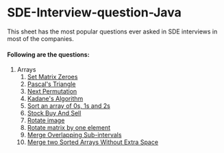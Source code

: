 # SDE-Interview-question-Java
This sheet has the most popular questions ever asked in SDE interviews in most of the companies.

#### Following are the questions:
1. Arrays
      1. [Set Matrix Zeroes](https://github.com/Qamberhasnain/SDE-Interview-question-Java/blob/main/Arrays/Set%20Matrix%20Zeroes.md)
      2. [Pascal's Triangle](https://github.com/Qamberhasnain/SDE-Interview-question-Java/blob/main/Arrays/Pascal's%20Triangle.md)
      3. [Next Permutation](https://github.com/Qamberhasnain/SDE-Interview-question-Java/blob/main/Arrays/Next%20Permutation.md)
      4. [Kadane's Algorithm](https://github.com/Qamberhasnain/SDE-Interview-question-Java/blob/main/Arrays/Kadane's%20Algorithm.md)
      5. [Sort an array of 0s, 1s and 2s](https://github.com/Qamberhasnain/SDE-Interview-question-Java/blob/main/Arrays/Sort%20an%20array%20of%200s%2C%201s%20and%202s.md)
      6. [Stock Buy And Sell](https://github.com/Qamberhasnain/SDE-Interview-question-Java/blob/main/Arrays/Stock%20Buy%20and%20Sell.md)
      7. [Rotate image](https://github.com/Qamberhasnain/SDE-Interview-question-Java/blob/main/Arrays/Rotate%20image.md)
      8. [Rotate matrix by one element](https://github.com/Qamberhasnain/SDE-Interview-question-Java/blob/main/Arrays/Rotate%20matrix%20by%20one%20element.md)
      9. [Merge Overlapping Sub-intervals](https://github.com/Qamberhasnain/SDE-Interview-question-Java/blob/main/Arrays/Merge%20Overlapping%20Sub-intervals.md)
      10. [Merge two Sorted Arrays Without Extra Space](https://github.com/Qamberhasnain/SDE-Interview-question-Java/blob/main/Arrays/Merge%20two%20Sorted%20Arrays%20Without%20Extra%20Space.md)
